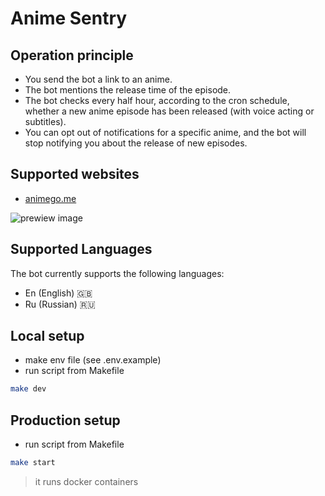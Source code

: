 # Anime Sentry

## Operation principle

- You send the bot a link to an anime.
- The bot mentions the release time of the episode.
- The bot checks every half hour, according to the cron schedule, whether a new anime episode has been released (with voice acting or subtitles).
- You can opt out of notifications for a specific anime, and the bot will stop notifying you about the release of new episodes.

## Supported websites

- [animego.me](https://animego.me/)

![prewiew image](./prewiew.jpg)

## Supported Languages

The bot currently supports the following languages:

- En (English) 🇬🇧
- Ru (Russian) 🇷🇺

## Local setup

- make env file (see .env.example)
- run script from Makefile

```sh
make dev 
```

## Production setup 

- run script from Makefile

```sh
make start
```

> it runs docker containers